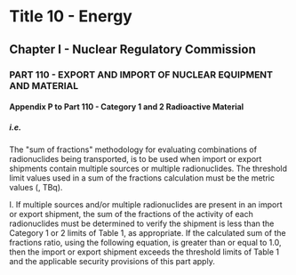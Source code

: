 
# Title 10 - Energy
## Chapter I - Nuclear Regulatory Commission
### PART 110 - EXPORT AND IMPORT OF NUCLEAR EQUIPMENT AND MATERIAL
#### Appendix P to Part 110 - Category 1 and 2 Radioactive Material
##### i.e.

The "sum of fractions" methodology for evaluating combinations of radionuclides being transported, is to be used when import or export shipments contain multiple sources or multiple radionuclides. The threshold limit values used in a sum of the fractions calculation must be the metric values (, TBq).

I. If multiple sources and/or multiple radionuclides are present in an import or export shipment, the sum of the fractions of the activity of each radionuclides must be determined to verify the shipment is less than the Category 1 or 2 limits of Table 1, as appropriate. If the calculated sum of the fractions ratio, using the following equation, is greater than or equal to 1.0, then the import or export shipment exceeds the threshold limits of Table 1 and the applicable security provisions of this part apply.
